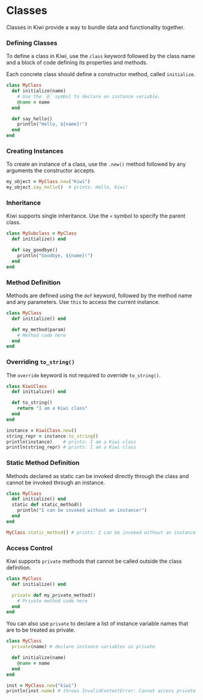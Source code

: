 # Classes

Classes in Kiwi provide a way to bundle data and functionality together.

### Defining Classes

To define a class in Kiwi, use the `class` keyword followed by the class name and a block of code defining its properties and methods.

Each concrete class should define a constructor method, called `initialize`.

```ruby
class MyClass
  def initialize(name)
    # Use the `@` symbol to declare an instance variable.
    @name = name 
  end

  def say_hello()
    println("Hello, ${name}!")
  end
end
```

### Creating Instances

To create an instance of a class, use the `.new()` method followed by any arguments the constructor accepts.

```ruby
my_object = MyClass.new("Kiwi")
my_object.say_hello()  # prints: Hello, Kiwi!
```

### Inheritance

Kiwi supports single inheritance. Use the `<` symbol to specify the parent class.

```ruby
class MySubclass < MyClass
  def initialize() end

  def say_goodbye()
    println("Goodbye, ${name}!")
  end
end
```

### Method Definition

Methods are defined using the `def` keyword, followed by the method name and any parameters. Use `this` to access the current instance.

```ruby
class MyClass
  def initialize() end

  def my_method(param)
    # Method code here
  end
end
```

### Overriding `to_string()`

The `override` keyword is not required to override `to_string()`.

```ruby
class KiwiClass
  def initialize() end

  def to_string()
    return "I am a Kiwi class"
  end
end

instance = KiwiClass.new()
string_repr = instance.to_string()
println(instance)    # prints: I am a Kiwi class
println(string_repr) # prints: I am a Kiwi class
```

### Static Method Definition

Methods declared as static can be invoked directly through the class and cannot be invoked through an instance.

```ruby
class MyClass
  def initialize() end
  static def static_method()
    println("I can be invoked without an instance!")
  end
end

MyClass.static_method() # prints: I can be invoked without an instance!
```

### Access Control

Kiwi supports `private` methods that cannot be called outside the class definition.

```ruby
class MyClass
  def initialize() end

  private def my_private_method()
    # Private method code here
  end
end
```

You can also use `private` to declare a list of instance variable names that are to be treated as private.

```ruby
class MyClass
  private(name) # declare instance variables as private

  def initialize(name)
    @name = name
  end
end

inst = MyClass.new("kiwi")
println(inst.name) # throws InvalidContextError: Cannot access private instance variable outside of object context. 
```
